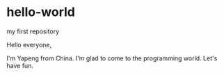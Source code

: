 # hello-world
my first repository


Hello everyone,

I'm Yapeng from China. I'm glad to come to the programming world. Let's have fun.
